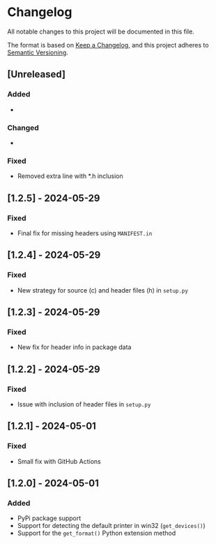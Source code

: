 # Changelog

All notable changes to this project will be documented in this file.

The format is based on [Keep a Changelog](https://keepachangelog.com/en/1.0.0/),
and this project adheres to [Semantic Versioning](https://semver.org/spec/v2.0.0.html).

## [Unreleased]

### Added

*

### Changed

*

### Fixed

* Removed extra line with *.h inclusion

## [1.2.5] - 2024-05-29

### Fixed

* Final fix for missing headers using `MANIFEST.in`

## [1.2.4] - 2024-05-29

### Fixed

* New strategy for source (c) and header files (h) in `setup.py`

## [1.2.3] - 2024-05-29

### Fixed

* New fix for header info in package data

## [1.2.2] - 2024-05-29

### Fixed

* Issue with inclusion of header files in `setup.py`

## [1.2.1] - 2024-05-01

### Fixed

* Small fix with GitHub Actions

## [1.2.0] - 2024-05-01

### Added

* PyPi package support
* Support for detecting the default printer in win32 (`get_devices()`)
* Support for the `get_format()` Python extension method

